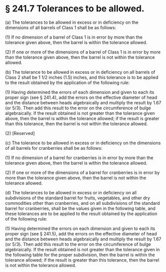 # § 241.7   Tolerances to be allowed.

(a) The tolerances to be allowed in excess or in deficiency on the dimensions of all barrels of Class 1 shall be as follows:


(1) If no dimension of a barrel of Class 1 is in error by more than the tolerance given above, then the barrel is within the tolerance allowed. 


(2) If one or more of the dimensions of a barrel of Class 1 is in error by more than the tolerance given above, then the barrel is not within the tolerance allowed. 


(b) The tolerance to be allowed in excess or in deficiency on all barrels of Class 2 shall be 1
1/2 inches (1.5) inches, and this tolerance is to be applied to the result obtained by the application of the following rule: 


(1) Having determined the errors of each dimension and given to each its proper sign (see § 241.4), add the errors on the effective diameter of head and the distance between heads algebraically and multiply the result by 1.67 (or 
5/3). Then add this result to the error on the circumference of bulge algebraically. If the result obtained is not greater than the tolerance given above, then the barrel is within the tolerance allowed; if the result is greater than this tolerance, then the barrel is not within the tolerance allowed. 


(2) [Reserved]


(c) The tolerance to be allowed in excess or in deficiency on the dimensions of all barrels for cranberries shall be as follows:


(1) If no dimension of a barrel for cranberries is in error by more than the tolerance given above, then the barrel is within the tolerance allowed. 


(2) If one or more of the dimensions of a barrel for cranberries is in error by more than the tolerance given above, then the barrel is not within the tolerance allowed. 


(d) The tolerances to be allowed in excess or in deficiency on all subdivisions of the standard barrel for fruits, vegetables, and other dry commodities other than cranberries, and on all subdivisions of the standard barrel for cranberries, shall be the values given in the following table, and these tolerances are to be applied to the result obtained by the application of the following rule: 


(1) Having determined the errors on each dimension and given to each its proper sign (see § 241.5), add the errors on the effective diameter of head and the distance between heads algebraically and multiply the result by 1.67 (or 
5/3). Then add this result to the error on the circumference of bulge algebraically. If the result obtained is not greater than the tolerance given in the following table for the proper subdivision, then the barrel is within the tolerance allowed; if the result is greater than this tolerance, then the barrel is not within the tolerance allowed.


